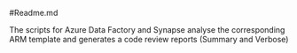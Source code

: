#Readme.md

The scripts for Azure Data Factory and Synapse analyse the corresponding ARM template and generates a code review reports (Summary and Verbose)
